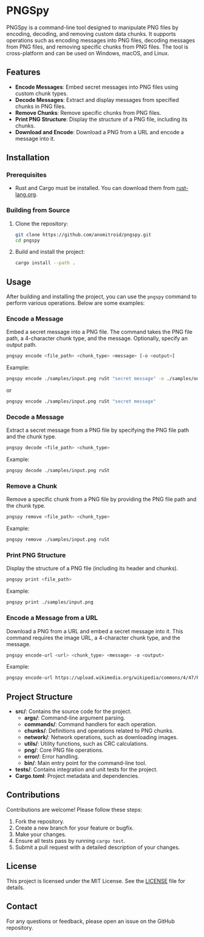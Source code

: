 # PNGSpy

PNGSpy is a command-line tool designed to manipulate PNG files by encoding, decoding, and removing custom data chunks. It supports operations such as encoding messages into PNG files, decoding messages from PNG files, and removing specific chunks from PNG files. The tool is cross-platform and can be used on Windows, macOS, and Linux.

## Features

- **Encode Messages**: Embed secret messages into PNG files using custom chunk types.
- **Decode Messages**: Extract and display messages from specified chunks in PNG files.
- **Remove Chunks**: Remove specific chunks from PNG files.
- **Print PNG Structure**: Display the structure of a PNG file, including its chunks.
- **Download and Encode**: Download a PNG from a URL and encode a message into it.

## Installation

### Prerequisites

- Rust and Cargo must be installed. You can download them from [rust-lang.org](https://www.rust-lang.org/tools/install).

### Building from Source

1. Clone the repository:
   ```bash
   git clone https://github.com/anomitroid/pngspy.git
   cd pngspy
   ```
2. Build and install the project:
   ```bash
   cargo install --path .
   ```

## Usage

After building and installing the project, you can use the `pngspy` command to perform various operations. Below are some examples:

### Encode a Message
Embed a secret message into a PNG file. The command takes the PNG file path, a 4-character chunk type, and the message. Optionally, specify an output path.
```bash
pngspy encode <file_path> <chunk_type> <message> [-o <output>]
```
Example:
```bash
pngspy encode ./samples/input.png ruSt "secret message" -o ./samples/output.png
```
or
```bash
pngspy encode ./samples/input.png ruSt "secret message"
```

### Decode a Message
Extract a secret message from a PNG file by specifying the PNG file path and the chunk type.
```bash
pngspy decode <file_path> <chunk_type>
```
Example:
```bash
pngspy decode ./samples/input.png ruSt
```

### Remove a Chunk
Remove a specific chunk from a PNG file by providing the PNG file path and the chunk type.
```bash
pngspy remove <file_path> <chunk_type>
```
Example:
```bash
pngspy remove ./samples/input.png ruSt
```

### Print PNG Structure
Display the structure of a PNG file (including its header and chunks).
```bash
pngspy print <file_path>
```
Example:
```bash
pngspy print ./samples/input.png
```

### Encode a Message from a URL
Download a PNG from a URL and embed a secret message into it. This command requires the image URL, a 4-character chunk type, and the message.
```bash
pngspy encode-url <url> <chunk_type> <message> -o <output>
```
Example:
```bash
pngspy encode-url https://upload.wikimedia.org/wikipedia/commons/4/47/PNG_transparency_demonstration_1.png ruSt "secret message" -o ./samples/output.png
```

## Project Structure

- **src/**: Contains the source code for the project.
  - **args/**: Command-line argument parsing.
  - **commands/**: Command handlers for each operation.
  - **chunks/**: Definitions and operations related to PNG chunks.
  - **network/**: Network operations, such as downloading images.
  - **utils/**: Utility functions, such as CRC calculations.
  - **png/**: Core PNG file operations.
  - **error/**: Error handling.
  - **bin/**: Main entry point for the command-line tool.
- **tests/**: Contains integration and unit tests for the project.
- **Cargo.toml**: Project metadata and dependencies.

## Contributions

Contributions are welcome! Please follow these steps:

1. Fork the repository.
2. Create a new branch for your feature or bugfix.
3. Make your changes.
4. Ensure all tests pass by running `cargo test`.
5. Submit a pull request with a detailed description of your changes.

## License

This project is licensed under the MIT License. See the [LICENSE](LICENSE) file for details.

## Contact

For any questions or feedback, please open an issue on the GitHub repository. 